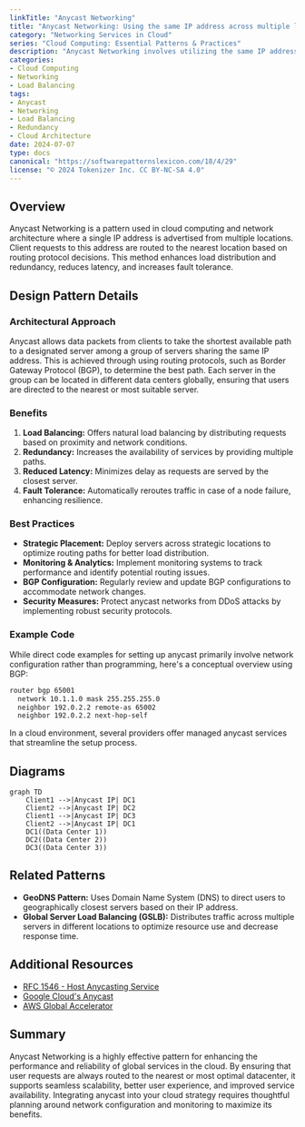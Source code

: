 ```yaml
---
linkTitle: "Anycast Networking"
title: "Anycast Networking: Using the same IP address across multiple locations for load balancing and redundancy"
category: "Networking Services in Cloud"
series: "Cloud Computing: Essential Patterns & Practices"
description: "Anycast Networking involves utilizing the same IP address across various geographical locations to facilitate load balancing and enhance redundancy. This pattern helps in distributing client requests across multiple data centers, ensuring minimal latency and improved reliability."
categories:
- Cloud Computing
- Networking
- Load Balancing
tags:
- Anycast
- Networking
- Load Balancing
- Redundancy
- Cloud Architecture
date: 2024-07-07
type: docs
canonical: "https://softwarepatternslexicon.com/18/4/29"
license: "© 2024 Tokenizer Inc. CC BY-NC-SA 4.0"
---
```


## Overview

Anycast Networking is a pattern used in cloud computing and network architecture where a single IP address is advertised from multiple locations. Client requests to this address are routed to the nearest location based on routing protocol decisions. This method enhances load distribution and redundancy, reduces latency, and increases fault tolerance.

## Design Pattern Details

### Architectural Approach

Anycast allows data packets from clients to take the shortest available path to a designated server among a group of servers sharing the same IP address. This is achieved through using routing protocols, such as Border Gateway Protocol (BGP), to determine the best path. Each server in the group can be located in different data centers globally, ensuring that users are directed to the nearest or most suitable server.

### Benefits

1. **Load Balancing:** Offers natural load balancing by distributing requests based on proximity and network conditions.
2. **Redundancy:** Increases the availability of services by providing multiple paths.
3. **Reduced Latency:** Minimizes delay as requests are served by the closest server.
4. **Fault Tolerance:** Automatically reroutes traffic in case of a node failure, enhancing resilience.

### Best Practices

- **Strategic Placement:** Deploy servers across strategic locations to optimize routing paths for better load distribution.
- **Monitoring & Analytics:** Implement monitoring systems to track performance and identify potential routing issues.
- **BGP Configuration:** Regularly review and update BGP configurations to accommodate network changes.
- **Security Measures:** Protect anycast networks from DDoS attacks by implementing robust security protocols.

### Example Code

While direct code examples for setting up anycast primarily involve network configuration rather than programming, here's a conceptual overview using BGP:

```bash
router bgp 65001
  network 10.1.1.0 mask 255.255.255.0
  neighbor 192.0.2.2 remote-as 65002
  neighbor 192.0.2.2 next-hop-self
```

In a cloud environment, several providers offer managed anycast services that streamline the setup process.

## Diagrams

```mermaid
graph TD
    Client1 -->|Anycast IP| DC1
    Client2 -->|Anycast IP| DC2
    Client1 -->|Anycast IP| DC3
    Client2 -->|Anycast IP| DC1
    DC1((Data Center 1))
    DC2((Data Center 2))
    DC3((Data Center 3))
```

## Related Patterns

- **GeoDNS Pattern:** Uses Domain Name System (DNS) to direct users to geographically closest servers based on their IP address.
- **Global Server Load Balancing (GSLB):** Distributes traffic across multiple servers in different locations to optimize resource use and decrease response time.

## Additional Resources

- [RFC 1546 - Host Anycasting Service](https://tools.ietf.org/html/rfc1546)
- [Google Cloud's Anycast](https://cloud.google.com/network-connectivity/docs/networking/anycast-overview)
- [AWS Global Accelerator](https://aws.amazon.com/global-accelerator/)

## Summary

Anycast Networking is a highly effective pattern for enhancing the performance and reliability of global services in the cloud. By ensuring that user requests are always routed to the nearest or most optimal datacenter, it supports seamless scalability, better user experience, and improved service availability. Integrating anycast into your cloud strategy requires thoughtful planning around network configuration and monitoring to maximize its benefits.
